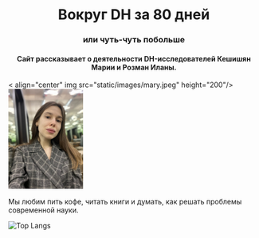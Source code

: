<h1 align="center"> Вокруг DH за 80 дней</a></h1>
<h3 align="center"> или чуть-чуть побольше</h3>

<h4 align="center">Сайт рассказывает о деятельности DH-исследователей Кешишян Марии и Розман Иланы.</h4>

< align="center" img src="static/images/mary.jpeg" height="200"/> <img src="static/images/lana.jpg" height="200"/> 

Мы любим пить кофе, читать книги и думать, как решать проблемы современной науки.

![Top Langs](https://github-readme-stats.vercel.app/api/top-langs/https://github.com/MariaKeshish/webdev.git)
